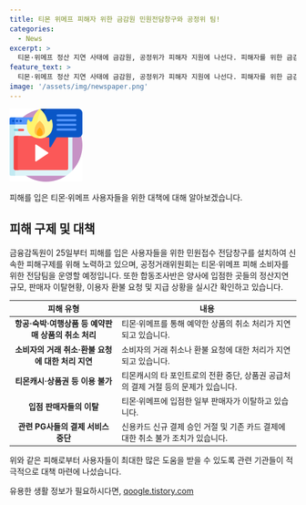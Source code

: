 ```yaml
---
title: 티몬 위메프 피해자 위한 금감원 민원전담창구와 공정위 팀!
categories:
  - News
excerpt: >
  티몬·위메프 정산 지연 사태에 금감원, 공정위가 피해자 지원에 나선다. 피해자를 위한 금감원 민원접수 창구 운영과 소비자원의 특별팀 구성, 금융기관과의 협력 등을 통해 신속한 피해구제와 분쟁조정을 모색 중이다. 또한 정산 관련 자금은 에스크로 계약을 통해 보호하고, 합동조사반을 통해 양사의 조사와 대금환불 의무 위반 여부를 확인 중이다. 피해 유형으로는 항공, 숙박, 여행상품 취소 처리, 거래 취소 및 환불 요청 지연 등이 있는 상황
feature_text: >
  티몬·위메프 정산 지연 사태에 금감원, 공정위가 피해자 지원에 나선다. 피해자를 위한 금감원 민원접수 창구 운영과 소비자원의 특별팀 구성, 금융기관과의 협력 등을 통해 신속한 피해구제와 분쟁조정을 모색 중이다. 또한 정산 관련 자금은 에스크로 계약을 통해 보호하고, 합동조사반을 통해 양사의 조사와 대금환불 의무 위반 여부를 확인 중이다. 피해 유형으로는 항공, 숙박, 여행상품 취소 처리, 거래 취소 및 환불 요청 지연 등이 있는 상황
image: '/assets/img/newspaper.png'
---
```


<p><img src="/assets/img/news.png" alt="rentncar 속보" /></p>

<p>피해를 입은 티몬·위메프 사용자들을 위한 대책에 대해 알아보겠습니다. </p>

<h2 data-ke-size="size26">피해 구제 및 대책</h2>

<p data-ke-size="size16">금융감독원이 25일부터 피해를 입은 사용자들을 위한 민원접수 전담창구를 설치하여 신속한 피해구제를 위해 노력하고 있으며, 공정거래위원회는 티몬·위메프 피해 소비자를 위한 전담팀을 운영할 예정입니다. 또한 합동조사반은 양사에 입점한 곳들의 정산지연 규모, 판매자 이탈현황, 이용자 환불 요청 및 지급 상황을 실시간 확인하고 있습니다.</p>

<table>
<thead>
<tr>
<th>피해 유형</th>
<th>내용</th>
</tr>
</thead>
<tbody>
<tr>
<td style="text-align: center; height: 17px;"><b>항공·숙박·여행상품 등 예약판매 상품의 취소 처리</b></td>
<td>티몬·위메프를 통해 예약한 상품의 취소 처리가 지연되고 있습니다.</td>
</tr>
<tr>
<td style="text-align: center; height: 17px;"><b>소비자의 거래 취소·환불 요청에 대한 처리 지연</b></td>
<td>소비자의 거래 취소나 환불 요청에 대한 처리가 지연되고 있습니다.</td>
</tr>
<tr>
<td style="text-align: center; height: 17px;"><b>티몬캐시·상품권 등 이용 불가</b></td>
<td>티몬캐시의 타 포인트로의 전환 중단, 상품권 공급처의 결제 거절 등의 문제가 있습니다.</td>
</tr>
<tr>
<td style="text-align: center; height: 17px;"><b>입점 판매자들의 이탈</b></td>
<td>티몬·위메프에 입점한 일부 판매자가 이탈하고 있습니다.</td>
</tr>
<tr>
<td style="text-align: center; height: 17px;"><b>관련 PG사들의 결제 서비스 중단</b></td>
<td>신용카드 신규 결제 승인 거절 및 기존 카드 결제에 대한 취소 불가 조치가 있습니다.</td>
</tr>
</tbody>
</table>

<p data-ke-size="size16">위와 같은 피해로부터 사용자들이 최대한 많은 도움을 받을 수 있도록 관련 기관들이 적극적으로 대책 마련에 나섰습니다.</p>
유용한 생활 정보가 필요하시다면, <a href="https://qoogle.tistory.com" rel="dofollow">qoogle.tistory.com</a>


